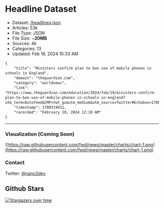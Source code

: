 # Headline Dataset

- Dataset: [/headlines.json](https://raw.githubusercontent.com/fwd/news/master/headlines.json) 
- Articles: 53k
- File Type: JSON
- File Size: ~**20MB**
- Sources: 4k
- Categories: 13
- Updated: Feb 19, 2024 10:33 AM

```
{
    "title": "Ministers confirm plan to ban use of mobile phones in schools in England",
    "domain": "theguardian.com",
    "category": "worldnews",
    "link": "https://www.theguardian.com/education/2024/feb/19/ministers-confirm-plan-to-ban-use-of-mobile-phones-in-schools-in-england?utm_term=Autofeed&CMP=twt_gu&utm_medium&utm_source=Twitter#Echobox=1708301937",
    "timestamp": 1708319431,
    "recorded": "February 19, 2024 12:10 AM"
}
```

---

### Visualization (Coming Soon)

![https://raw.githubusercontent.com/fwd/news/master/charts/chart-1.png](https://raw.githubusercontent.com/fwd/news/master/charts/chart-1.png)

### Contact 

Twitter: [@nano2dev](https://twitter.com/nano2dev)

## Github Stars

[![Stargazers over time](https://starchart.cc/fwd/news.svg)](https://starchart.cc/fwd/news)
